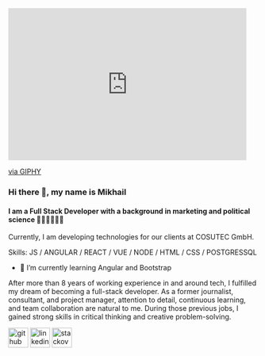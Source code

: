 <iframe src="https://giphy.com/embed/L8K62iTDkzGX6" width="480" height="307" frameBorder="0" class="giphy-embed" allowFullScreen></iframe><p><a href="https://giphy.com/gifs/web-development-L8K62iTDkzGX6">via GIPHY</a></p>

### Hi there 👋, my name is Mikhail
#### I am a Full Stack Developer with a background in marketing and political science 🧑‍💻🙋‍♂️👨‍🎓

Currently, I am developing technologies for our clients at COSUTEC GmbH.

Skills: JS / ANGULAR / REACT / VUE / NODE / HTML / CSS / POSTGRESSQL

- 🌱 I’m currently learning Angular and Bootstrap 


After more than 8 years of working experience in and around tech, I fulfilled my dream of becoming a full-stack developer.
 As a former journalist, consultant, and project manager, attention to detail, continuous learning, and team collaboration are natural to me.
 During those previous jobs, I gained strong skills in critical thinking and creative problem-solving.

[<img src='https://cdn.jsdelivr.net/npm/simple-icons@3.0.1/icons/github.svg' alt='github' height='40'>](https://github.com/https://github.com/MikhailRatner/)  [<img src='https://cdn.jsdelivr.net/npm/simple-icons@3.0.1/icons/linkedin.svg' alt='linkedin' height='40'>](https://www.linkedin.com/in/https://www.linkedin.com/in/mikhail-ratner//)  [<img src='https://cdn.jsdelivr.net/npm/simple-icons@3.0.1/icons/stackoverflow.svg' alt='stackoverflow' height='40'>](https://stackoverflow.com/users/https://stackoverflow.com/users/15145107/mikhailratner)  





<!--
**MikhailRatner/mikhailratner** is a ✨ _special_ ✨ repository because its `README.md` (this file) appears on your GitHub profile.

Here are some ideas to get you started:

- 🔭 I’m currently working on ...
- 🌱 I’m currently learning ...
- 👯 I’m looking to collaborate on ...
- 🤔 I’m looking for help with ...
- 💬 Ask me about ...
- 📫 How to reach me: ...
- 😄 Pronouns: ...
- ⚡ Fun fact: ...
-->
